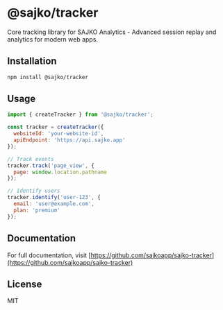 # @sajko/tracker

Core tracking library for SAJKO Analytics - Advanced session replay and analytics for modern web apps.

## Installation

```bash
npm install @sajko/tracker
```

## Usage

```javascript
import { createTracker } from '@sajko/tracker';

const tracker = createTracker({
  websiteId: 'your-website-id',
  apiEndpoint: 'https://api.sajko.app'
});

// Track events
tracker.track('page_view', {
  page: window.location.pathname
});

// Identify users
tracker.identify('user-123', {
  email: 'user@example.com',
  plan: 'premium'
});
```

## Documentation

For full documentation, visit [https://github.com/sajkoapp/sajko-tracker](https://github.com/sajkoapp/sajko-tracker)

## License

MIT